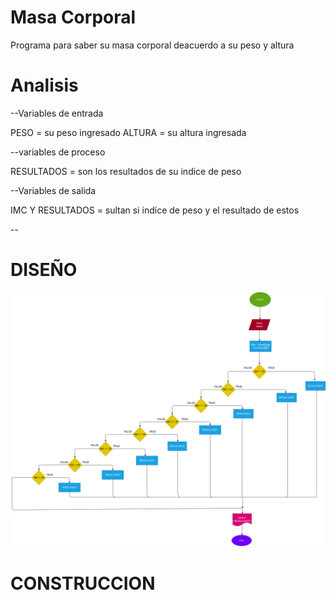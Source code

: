 # Masa Corporal
 Programa para saber su masa corporal deacuerdo a su peso y altura

# Analisis
--Variables de entrada

PESO = su peso ingresado ALTURA = su altura ingresada

--variables de proceso

RESULTADOS = son los resultados de su indice de peso

--Variables de salida

IMC Y RESULTADOS = sultan si indice de peso y el resultado de estos

--

# DISEÑO

![Diagrama de flujo](diagrama.png "diagrama de flujo")

# CONSTRUCCION